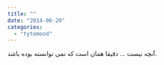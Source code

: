 ```yaml
---
title: ""
date: "2014-06-20"
categories: 
  - "tytomood"
---
```


آنچه نیست ... دقیقا همان است که نمی توانسته بوده باشد.
